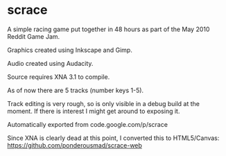 # scrace

A simple racing game put together in 48 hours as part of the May 2010 Reddit Game Jam.

Graphics created using Inkscape and Gimp.

Audio created using Audacity.

Source requires XNA 3.1 to compile.

As of now there are 5 tracks (number keys 1-5).

Track editing is very rough, so is only visible in a debug build at the moment. If there is interest I might get around to exposing it.

Automatically exported from code.google.com/p/scrace

Since XNA is clearly dead at this point, I converted this to HTML5/Canvas: https://github.com/ponderousmad/scrace-web
